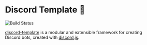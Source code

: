 # Discord Template 🤖

![Build Status](../../actions/workflows/ci.yml/badge.svg)

[discord-template](./) is a modular and extensible framework for creating Discord bots, created with [discord.js](https://github.com/discordjs/discord.js).